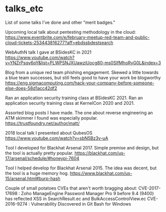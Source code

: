 # talks_etc
List of some talks I've done and other "merit badges."

Upcoming local talk about pentesting methodology in the cloud:
https://www.eventbrite.com/e/february-meetup-red-team-and-public-cloud-tickets-253443816277?aff=ebdssbdestsearch

WebAuthN talk I gave at BSidesKC in 2021
https://www.youtube.com/watch?v=YNZrPsqv6pY&list=PLWPSNJXUawziUocg80-ms0SlfMhoRyG0L&index=3

Blog from a unique red team phishing engagement. Skewed a little towards a blue team successes, but still feels good to have your work be blogworthy
https://eng.sigmacomputing.com/hack-your-company-before-someone-else-does-58d1acc42df2

Ran an application security training class at BSidesKC 2021.
Ran an application security training class at KernelCon 2020 and 2021.

Assorted blog posts I have made. The one about reverse engineering an ATM skimmer I found was especially popular.
https://trustfoundry.net/author/matt/

2018 local talk I presented about QubesOS
https://www.youtube.com/watch?v=sbN5Bz3v-uA

Tool I developed for Blackhat Arsenal 2017. Simple premise and design, but the tool is actually pretty popular.
https://blackhat.com/us-17/arsenal/schedule/#honeypi-7604

Tool I helped develop for Blackhat Arsenal 2015. The idea was decent, but the tool is a huge memory hog.
https://www.blackhat.com/us-15/arsenal.html#burp-hash

Couple of small potatoes CVEs that aren't worth bragging about:
CVE-2017-17698 : Zoho ManageEngine Password Manager Pro 9 before 9.4 (9400) has reflected XSS in SearchResult.ec and BulkAccessControlView.ec
CVE-2016-9274  : Vulnerability Discovered in Git Bash for Windows
